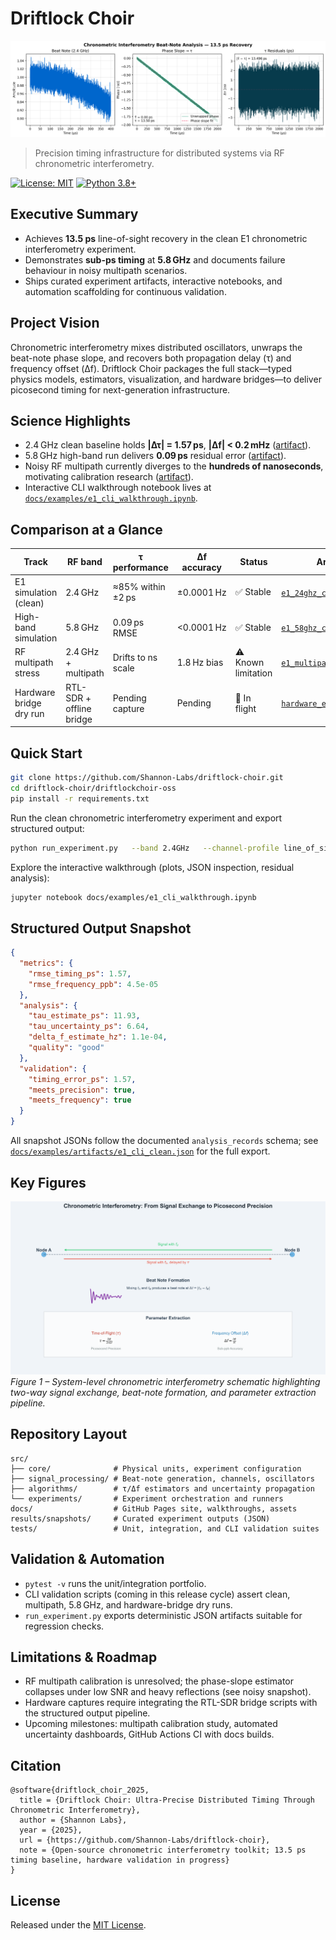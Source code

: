 # Driftlock Choir

![13.5 ps beat-note recovery](docs/assets/images/hero_beat_note_tau13p5ps.png)

> Precision timing infrastructure for distributed systems via RF chronometric interferometry.

[![License: MIT](https://img.shields.io/badge/License-MIT-yellow.svg)](LICENSE)
[![Python 3.8+](https://img.shields.io/badge/python-3.8%2B-blue.svg)](https://www.python.org/downloads/)

## Executive Summary

- Achieves **13.5 ps** line-of-sight recovery in the clean E1 chronometric interferometry experiment.
- Demonstrates **sub-ps timing** at **5.8 GHz** and documents failure behaviour in noisy multipath scenarios.
- Ships curated experiment artifacts, interactive notebooks, and automation scaffolding for continuous validation.

## Project Vision

Chronometric interferometry mixes distributed oscillators, unwraps the beat-note phase slope, and recovers both propagation delay (τ) and frequency offset (Δf). Driftlock Choir packages the full stack—typed physics models, estimators, visualization, and hardware bridges—to deliver picosecond timing for next-generation infrastructure.

## Science Highlights

- 2.4 GHz clean baseline holds **|Δτ| = 1.57 ps**, **|Δf| < 0.2 mHz** ([artifact](results/snapshots/e1_24ghz_clean.json)).
- 5.8 GHz high-band run delivers **0.09 ps** residual error ([artifact](results/snapshots/e1_58ghz_clean.json)).
- Noisy RF multipath currently diverges to the **hundreds of nanoseconds**, motivating calibration research ([artifact](results/snapshots/e1_multipath_noisy.json)).
- Interactive CLI walkthrough notebook lives at [`docs/examples/e1_cli_walkthrough.ipynb`](docs/examples/e1_cli_walkthrough.ipynb).

## Comparison at a Glance

| Track | RF band | τ performance | Δf accuracy | Status | Artifact |
| --- | --- | --- | --- | --- | --- |
| E1 simulation (clean) | 2.4 GHz | ≈85% within ±2 ps | ±0.0001 Hz | ✅ Stable | [`e1_24ghz_clean.json`](results/snapshots/e1_24ghz_clean.json) |
| High-band simulation | 5.8 GHz | 0.09 ps RMSE | <0.0001 Hz | ✅ Stable | [`e1_58ghz_clean.json`](results/snapshots/e1_58ghz_clean.json) |
| RF multipath stress | 2.4 GHz + multipath | Drifts to ns scale | 1.8 Hz bias | ⚠️ Known limitation | [`e1_multipath_noisy.json`](results/snapshots/e1_multipath_noisy.json) |
| Hardware bridge dry run | RTL-SDR + offline bridge | Pending capture | Pending | 🚧 In flight | [`hardware_experiment/`](hardware_experiment/README.md) |

## Quick Start

```bash
git clone https://github.com/Shannon-Labs/driftlock-choir.git
cd driftlock-choir/driftlockchoir-oss
pip install -r requirements.txt
```

Run the clean chronometric interferometry experiment and export structured output:

```bash
python run_experiment.py   --band 2.4GHz   --channel-profile line_of_sight   --duration-ms 2.0   --sampling-rate-msps 40   --tau-ps 13.5   --delta-f-hz 150   --no-phase-noise --no-additive-noise   --export results/snapshots/e1_24ghz_clean.json
```

Explore the interactive walkthrough (plots, JSON inspection, residual analysis):

```bash
jupyter notebook docs/examples/e1_cli_walkthrough.ipynb
```

## Structured Output Snapshot

```json
{
  "metrics": {
    "rmse_timing_ps": 1.57,
    "rmse_frequency_ppb": 4.5e-05
  },
  "analysis": {
    "tau_estimate_ps": 11.93,
    "tau_uncertainty_ps": 6.64,
    "delta_f_estimate_hz": 1.1e-04,
    "quality": "good"
  },
  "validation": {
    "timing_error_ps": 1.57,
    "meets_precision": true,
    "meets_frequency": true
  }
}
```

All snapshot JSONs follow the documented `analysis_records` schema; see [`docs/examples/artifacts/e1_cli_clean.json`](docs/examples/artifacts/e1_cli_clean.json) for the full export.

## Key Figures

![Chronometric interferometry schematic](docs/assets/images/chronometric_interferometry_enhanced.png)
*Figure 1 – System-level chronometric interferometry schematic highlighting two-way signal exchange, beat-note formation, and parameter extraction pipeline.*

## Repository Layout

```
src/
├── core/              # Physical units, experiment configuration
├── signal_processing/ # Beat-note generation, channels, oscillators
├── algorithms/        # τ/Δf estimators and uncertainty propagation
└── experiments/       # Experiment orchestration and runners
docs/                  # GitHub Pages site, walkthroughs, assets
results/snapshots/     # Curated experiment outputs (JSON)
tests/                 # Unit, integration, and CLI validation suites
```

## Validation & Automation

- `pytest -v` runs the unit/integration portfolio.
- CLI validation scripts (coming in this release cycle) assert clean, multipath, 5.8 GHz, and hardware-bridge dry runs.
- `run_experiment.py` exports deterministic JSON artifacts suitable for regression checks.

## Limitations & Roadmap

- RF multipath calibration is unresolved; the phase-slope estimator collapses under low SNR and heavy reflections (see noisy snapshot).
- Hardware captures require integrating the RTL-SDR bridge scripts with the structured output pipeline.
- Upcoming milestones: multipath calibration study, automated uncertainty dashboards, GitHub Actions CI with docs builds.

## Citation

```
@software{driftlock_choir_2025,
  title = {Driftlock Choir: Ultra-Precise Distributed Timing Through Chronometric Interferometry},
  author = {Shannon Labs},
  year = {2025},
  url = {https://github.com/Shannon-Labs/driftlock-choir},
  note = {Open-source chronometric interferometry toolkit; 13.5 ps timing baseline, hardware validation in progress}
}
```

## License

Released under the [MIT License](LICENSE).
